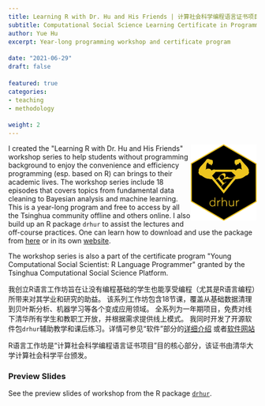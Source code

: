 ```yaml
---
title: Learning R with Dr. Hu and His Friends | 计算社会科学编程语言证书项目（R语言)
subtitle: Computational Social Science Learning Certificate in Programming
author: Yue Hu
excerpt: Year-long programming workshop and certificate program

date: "2021-06-29"
draft: false

featured: true
categories:
- teaching
- methodology

weight: 2
---
```


<img src="featured-hex.png" width = "134.435" height = "155.25" align="right" />

I created the "Learning R with Dr. Hu and His Friends" workshop series to help students without programming background to enjoy the convenience and efficiency programming (esp. based on R) can brings to their academic lives.
The workshop series include 18 episodes that covers topics from fundamental data cleaning to Bayesian analysis and machine learning.
This is a year-long program and free to access by all the Tsinghua community offline and others online. 
I also build up an R package `drhur` to assist the lectures and off-course practices. 
One can learn how to download and use the package from [here](/software/drhur) or in its own [website](https://sammo3182.github.io/drhur/).

The workshop series is also a part of the certificate program "Young Computational Social Scientist: R Language Programmer" granted by the Tsinghua Computational Social Science Platform.

我创立R语言工作坊旨在让没有编程基础的学生也能享受编程（尤其是R语言编程）所带来对其学业和研究的助益。
该系列工作坊包含18节课，覆盖从基础数据清理到贝叶斯分析、机器学习等各个变成应用领域。
全系列为一年期项目，免费对线下清华所有学生和教职工开放，并根据需求提供线上模式。
我同时开发了开源软件包`drhur`辅助教学和课后练习。详情可参见“软件”部分的[详细介绍](/software/drhur) 或者[软件网站](https://sammo3182.github.io/drhur/)

R语言工作坊是“计算社会科学编程语言证书项目”目的核心部分，该证书由清华大学计算社会科学平台颁发。


### Preview Slides

See the preview slides of workshop from the R package [`drhur`](https://sammo3182.github.io/drhur/).


